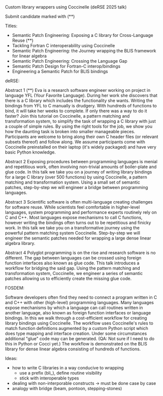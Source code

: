 Custom library wrappers using Coccinelle (deRSE 2025 talk)

Submit candidate marked with (**)

Titles:

- Semantic Patch Engineering: Exposing a C library for Cross-Language Reuse (**)
- Tackling Fortran C interoperability using Coccinelle
- Semantic Patch Engineering: the Journey wrapping the BLIS framework for linear algebra
- Semantic Patch Engineering: Crossing the Language Gap 
- Semantic Patch Design for Fortran-C interop/bindings 
- Engineering a Semantic Patch for BLIS bindings


deRSE:

Abstract 1 (**)
Eva is a research software engineer working on project in language YFL (Your Favorite Language).
During her work she discovers that there is a C library which includes the functionality she wants.
Writing the bindings from YFL to C manually is drudgery.
With hundreds of functions to bind, it will take her weeks to complete.
If only there was a way to do it faster?
Join this tutorial on Coccinelle, a pattern matching and transformation system, to simplify the task of wrapping a C library with just a couple of simple rules.
By using the right tools for the job, we show you how the daunting task is broken into smaller manageable pieces. 
Participants are welcome to bring along their own C header files (or relevant subsets thereof) and follow along. 
We assume participants come with Coccinelle preinstalled on their laptop (it's widely packaged) and have very basic Python knowledge.

Abstract 2
Exposing procedures between programming languages is menial and repetitious work,
often involving non-trivial amounts of boiler-plate and glue code.
In this talk we take you on a journey of writing library bindings for a large C library (over 500 functions) by using Coccinelle, a pattern matching and transformation system.
Using a small set of semantic patches, step-by-step we will engineer a bridge between programming languages.

Abstract 3
Scientific software is often multi-language creating challenges for software reuse.
While scientists feel comfortable in higher-level languages, system programming and performance experts routinely rely on C and C++.
Most languages expose mechanisms to call C functions, however writing the bindings often turns out to be repetitious and finicky work.
In this talk we take you on a transformative journey using the powerful pattern matching system Coccinelle.
Step-by-step we will engineer the semantic patches needed for wrapping a large dense linear algebra library.

Abstract 4
Polyglot programming is on the rise and research software is no different.
The gap between languages can be crossed using foreign function interfaces also known as glue code. 
This talk introduces a workflow for bridging the said gap.
Using the pattern matching and transformation system, Coccinelle, we engineer a series of semantic patches allowing us to efficiently create the missing glue code.

FOSDEM:

Software developers often find they need to connect a program written in C and C++ with other (high-level) programming languages.
Many languages expose mechanisms by which a language can call routines written in another language, also known as foreign function interfaces or language bindings.
In this  we walk through a cost-efficient workflow for creating library bindings using Coccinelle.
The workflow uses Coccinelle's rules to match function definitions augmented by a custom Python script which does type mapping and interface creation.
Under some circumstances additional "glue" code may can be generated. (QA: Not sure if I need to do this in Python or Cocci yet.)
The workflow is demonstrated on the BLIS library for dense linear algebra consisting of hundreds of functions.


Ideas:
- how to write C libraries in a way conducive to wrapping
  - use a prefix (bli_), define routine visibility
  - stick with interoperable types
- dealing with non-interporable constructs -> must be done case by case
- analogy with bridge (beam, pontoon, stepping-stones)
